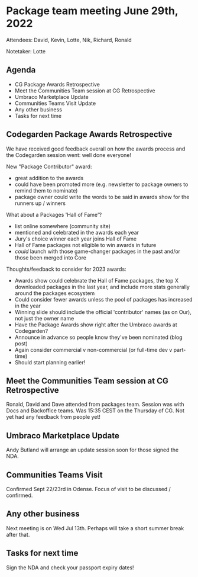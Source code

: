# Package team meeting June 29th, 2022

Attendees: David, Kevin, Lotte, Nik, Richard, Ronald

Notetaker: Lotte

## Agenda

- CG Package Awards Retrospective
- Meet the Communities Team session at CG Retrospective
- Umbraco Marketplace Update
- Communities Teams Visit Update
- Any other business
- Tasks for next time


## Codegarden Package Awards Retrospective

We have received good feedback overall on how the awards process and the Codegarden session went: well done everyone!

New "Package Contributor" award:
- great addition to the awards
- could have been promoted more (e.g. newsletter to package owners to remind them to nominate)
- package owner could write the words to be said in awards show for the runners up / winners

What about a Packages 'Hall of Fame'?
- list online somewhere (community site)
- mentioned and celebrated in the awards each year
- Jury's choice winner each year joins Hall of Fame
- Hall of Fame packages not eligible to win awards in future
- _could_ launch with those game-changer packages in the past and/or those been merged into Core

Thoughts/feedback to consider for 2023 awards:
- Awards show could celebrate the Hall of Fame packages, the top X downloaded packages in the last year, and include more stats generally around the packages ecosystem
- Could consider fewer awards unless the pool of packages has increased in the year
- Winning slide should include the official 'contributor' names (as on Our), not just the owner name
- Have the Package Awards show right after the Umbraco awards at Codegarden?
- Announce in advance so people know they've been nominated (blog post)
- Again consider commercial v non-commercial (or full-time dev v part-time)
- Should start planning earlier!


## Meet the Communities Team session at CG Retrospective

Ronald, David and Dave attended from packages team. Session was with Docs and Backoffice teams.
Was 15:35 CEST on the Thursday of CG. Not yet had any feedback from people yet!


## Umbraco Marketplace Update

Andy Butland will arrange an update session soon for those signed the NDA.


## Communities Teams Visit

Confirmed Sept 22/23rd in Odense. Focus of visit to be discussed / confirmed.


## Any other business

Next meeting is on Wed Jul 13th. Perhaps will take a short summer break after that.


## Tasks for next time

Sign the NDA and check your passport expiry dates!

